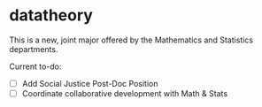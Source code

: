 # datatheory

This is a new, joint major offered by the Mathematics and Statistics departments.

Current to-do:
- [ ] Add Social Justice Post-Doc Position
- [ ] Coordinate collaborative development with Math & Stats
